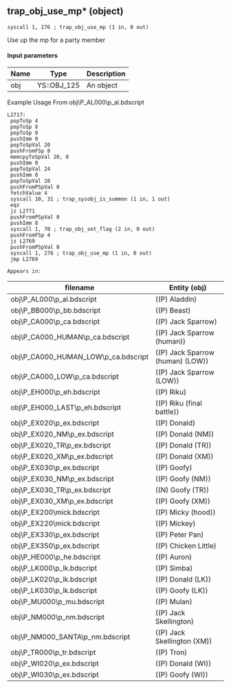 ## trap_obj_use_mp* (object)

`syscall 1, 276 ; trap_obj_use_mp (1 in, 0 out)`

Use up the mp for a party member

#### Input parameters
| Name | Type | Description
|------|------|------------
| obj   | YS::OBJ_125   | An object


Example Usage From obj\P_AL000\p_al.bdscript
```plaintext
L2717:
 popToSp 4
 popToSp 8
 popToSp 0
 pushImm 0
 popToSpVal 20
 pushFromFSp 8
 memcpyToSpVal 20, 0
 pushImm 0
 popToSpVal 24
 pushImm 0
 popToSpVal 28
 pushFromPSpVal 0
 fetchValue 4
 syscall 10, 31 ; trap_sysobj_is_summon (1 in, 1 out)
 eqz 
 jz L2771
 pushFromPSpVal 0
 pushImm 8
 syscall 1, 70 ; trap_obj_set_flag (2 in, 0 out)
 pushFromFSp 4
 jz L2769
 pushFromPSpVal 0
 syscall 1, 276 ; trap_obj_use_mp (1 in, 0 out)
 jmp L2769
```





	Appears in:
| filename | Entity (obj)
|----------|-------------
| obj\P_AL000\p_al.bdscript       | ((P) Aladdin)          
| obj\P_BB000\p_bb.bdscript       | ((P) Beast)          
| obj\P_CA000\p_ca.bdscript       | ((P) Jack Sparrow)          
| obj\P_CA000_HUMAN\p_ca.bdscript       | ((P) Jack Sparrow (human))          
| obj\P_CA000_HUMAN_LOW\p_ca.bdscript       | ((P) Jack Sparrow (human) (LOW))          
| obj\P_CA000_LOW\p_ca.bdscript       | ((P) Jack Sparrow (LOW))          
| obj\P_EH000\p_eh.bdscript       | ((P) Riku)          
| obj\P_EH000_LAST\p_eh.bdscript       | ((P) Riku (final battle))          
| obj\P_EX020\p_ex.bdscript       | ((P) Donald)          
| obj\P_EX020_NM\p_ex.bdscript       | ((P) Donald (NM))          
| obj\P_EX020_TR\p_ex.bdscript       | ((P) Donald (TR))          
| obj\P_EX020_XM\p_ex.bdscript       | ((P) Donald (XM))          
| obj\P_EX030\p_ex.bdscript       | ((P) Goofy)          
| obj\P_EX030_NM\p_ex.bdscript       | ((P) Goofy (NM))          
| obj\P_EX030_TR\p_ex.bdscript       | ((N) Goofy (TR))          
| obj\P_EX030_XM\p_ex.bdscript       | ((P) Goofy (XM))          
| obj\P_EX200\mick.bdscript       | ((P) Micky (hood))          
| obj\P_EX220\mick.bdscript       | ((P) Mickey)          
| obj\P_EX330\p_ex.bdscript       | ((P) Peter Pan)          
| obj\P_EX350\p_ex.bdscript       | ((P) Chicken Little)          
| obj\P_HE000\p_he.bdscript       | ((P) Auron)          
| obj\P_LK000\p_lk.bdscript       | ((P) Simba)          
| obj\P_LK020\p_lk.bdscript       | ((P) Donald (LK))          
| obj\P_LK030\p_lk.bdscript       | ((P) Goofy (LK))          
| obj\P_MU000\p_mu.bdscript       | ((P) Mulan)          
| obj\P_NM000\p_nm.bdscript       | ((P) Jack Skellington)          
| obj\P_NM000_SANTA\p_nm.bdscript       | ((P) Jack Skellington (XM))          
| obj\P_TR000\p_tr.bdscript       | ((P) Tron)          
| obj\P_WI020\p_ex.bdscript       | ((P) Donald (WI))          
| obj\P_WI030\p_ex.bdscript       | ((P) Goofy (WI))          



